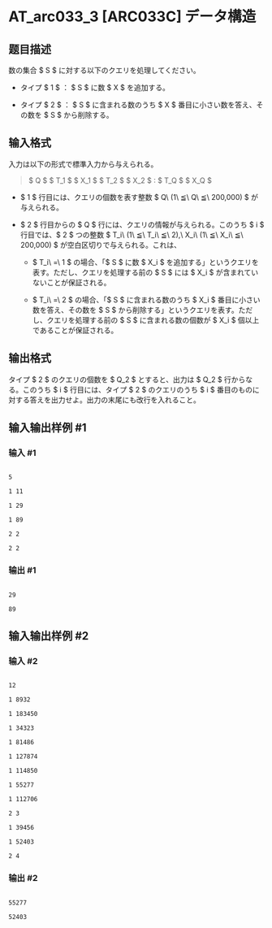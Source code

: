 # AT_arc033_3 [ARC033C] データ構造

## 题目描述

[problemUrl]: https://atcoder.jp/contests/arc033/tasks/arc033_3

数の集合 $ S $ に対する以下のクエリを処理してください。

- タイプ $ 1 $ ： $ S $ に数 $ X $ を追加する。
- タイプ $ 2 $ ： $ S $ に含まれる数のうち $ X $ 番目に小さい数を答え、その数を $ S $ から削除する。

## 输入格式

入力は以下の形式で標準入力から与えられる。

> $ Q $ $ T_1 $ $ X_1 $ $ T_2 $ $ X_2 $ : $ T_Q $ $ X_Q $

- $ 1 $ 行目には、クエリの個数を表す整数 $ Q\ (1\ ≦\ Q\ ≦\ 200,000) $ が与えられる。
- $ 2 $ 行目からの $ Q $ 行には、クエリの情報が与えられる。このうち $ i $ 行目では、$ 2 $ つの整数 $ T_i\ (1\ ≦\ T_i\ ≦\ 2),\ X_i\ (1\ ≦\ X_i\ ≦\ 200,000) $ が空白区切りで与えられる。これは、 
  - $ T_i\ =\ 1 $ の場合、「$ S $ に数 $ X_i $ を追加する」というクエリを表す。ただし、クエリを処理する前の $ S $ には $ X_i $ が含まれていないことが保証される。
  - $ T_i\ =\ 2 $ の場合、「$ S $ に含まれる数のうち $ X_i $ 番目に小さい数を答え、その数を $ S $ から削除する」というクエリを表す。ただし、クエリを処理する前の $ S $ に含まれる数の個数が $ X_i $ 個以上であることが保証される。

## 输出格式

タイプ $ 2 $ のクエリの個数を $ Q_2 $ とすると、出力は $ Q_2 $ 行からなる。このうち $ i $ 行目には、タイプ $ 2 $ のクエリのうち $ i $ 番目のものに対する答えを出力せよ。出力の末尾にも改行を入れること。

## 输入输出样例 #1

### 输入 #1

```
5
1 11
1 29
1 89
2 2
2 2
```

### 输出 #1

```
29
89
```

## 输入输出样例 #2

### 输入 #2

```
12
1 8932
1 183450
1 34323
1 81486
1 127874
1 114850
1 55277
1 112706
2 3
1 39456
1 52403
2 4
```

### 输出 #2

```
55277
52403
```